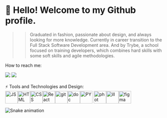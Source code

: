 # 👋 Hello! Welcome to my Github profile.

>> Graduated in fashion, passionate about design, and always looking for more knowledge. Currently in career transition to the Full Stack Software Development area. And by Trybe, a school focused on training developers, which combines hard skills with some soft skills and agile methodologies.

How to reach me:
<div>
<a href = "mailto:jeferson.contas@gmail.com"><img src="https://img.shields.io/badge/Gmail-D14836?style=for-the-badge&logo=gmail&logoColor=white" target="_blank"></a>
<a href="https://www.linkedin.com/in/jeferson-f-oliveira" target="_blank"><img src="https://img.shields.io/badge/-LinkedIn-%230077B5?style=for-the-badge&logo=linkedin&logoColor=white" target="_blank"></a>   
</div>
<br/>
⚡ Tools and Technologies and Design:
<div style="display: inline flex"><br>
<img align="center" alt="JS" height="40" width="40" src="https://cdn.jsdelivr.net/gh/devicons/devicon/icons/javascript/javascript-plain.svg" />
<img align="center" alt="HTML" height="40" width="40" src="https://cdn.jsdelivr.net/gh/devicons/devicon/icons/html5/html5-original.svg" />
<img align="center" alt="CSS" height="40" width="40" src="https://cdn.jsdelivr.net/gh/devicons/devicon/icons/css3/css3-original.svg" />
<img align="center" alt="React" height="40" width="40" src="https://cdn.jsdelivr.net/gh/devicons/devicon/icons/react/react-original.svg" />
<img align="center" alt="git" height="40" width="40" src="https://cdn.jsdelivr.net/gh/devicons/devicon/icons/git/git-original.svg" />
<img align="center" alt="doc" height="40" width="40" src="https://cdn.jsdelivr.net/gh/devicons/devicon/icons/docker/docker-plain.svg" />
<img align="center" alt="PY" height="40" width="40" src="https://cdn.jsdelivr.net/gh/devicons/devicon/icons/python/python-original.svg" />
</div>
<div style="display: inline flex"><br>
<img align="center" alt="phot" height="40" width="40" src="https://cdn.jsdelivr.net/gh/devicons/devicon/icons/photoshop/photoshop-line.svg" />
<img align="center" alt="ill" height="40" width="40" src="https://cdn.jsdelivr.net/gh/devicons/devicon/icons/illustrator/illustrator-line.svg" />
<img align="center" alt="figma" height="40" width="40" src="https://cdn.jsdelivr.net/gh/devicons/devicon/icons/figma/figma-original.svg" />


</div>          



![Snake animation](https://github.com/JefersonFOliveira/JefersonFOliveira/blob/output/github-contribution-grid-snake.svg)
